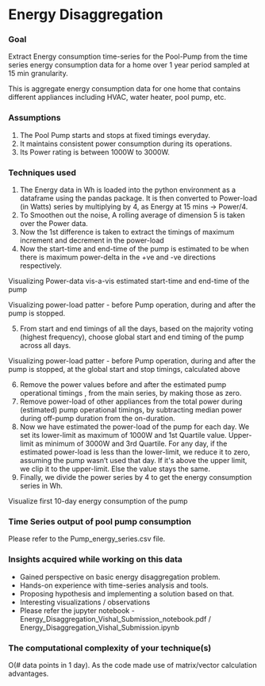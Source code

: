 # Energy Disaggregation

### Goal
Extract Energy consumption time-series for the Pool-Pump from the time series energy consumption data for a home over 1 year period sampled at 15 min granularity.

This is aggregate energy consumption data for one home that contains different appliances including HVAC, water heater, pool pump, etc.

### Assumptions
1. The Pool Pump starts and stops at fixed timings everyday.
2. It maintains consistent power consumption during its operations.
3. Its Power rating is between 1000W to 3000W.

### Techniques used
1. The Energy data in Wh is loaded into the python environment as a dataframe using the pandas package. It is then converted to Power-load (in Watts) series by multiplying by 4, as Energy at 15 mins -> Power/4.
2. To Smoothen out the noise, A rolling average of dimension 5 is taken over the Power data.
3. Now the 1st difference is taken to extract the timings of maximum increment and decrement in the power-load
4. Now the start-time and end-time of the pump is estimated to be when there is maximum power-delta in the +ve and -ve directions respectively.

Visualizing Power-data vis-a-vis estimated start-time and end-time of the pump

Visualizing power-load patter - before Pump operation, during and after the pump is stopped.

5. From start and end timings of all the days, based on the majority voting (highest frequency), choose global start and end timing of the pump across all days.

Visualizing power-load patter - before Pump operation, during and after the pump is stopped, at the global start and stop timings, calculated above

6. Remove the power values before and after the estimated pump operational timings , from the main series, by making those as zero.
7. Remove power-load of other appliances from the total power during (estimated) pump operational timings, by subtracting median power during off-pump duration from the on-duration.
8. Now we have estimated the power-load of the pump for each day. We set its lower-limit as maximum of 1000W and 1st Quartile value. Upper-limit as minimum of 3000W and 3rd Quartile. For any day, if the estimated power-load is less than the lower-limit, we reduce it to zero, assuming the pump wasn’t used that day. If it's above the upper limit, we clip it to the upper-limit. Else the value stays the same.
9. Finally, we divide the power series by 4 to get the energy consumption series in Wh.

Visualize first 10-day energy consumption of the pump 

### Time Series output of pool pump consumption
Please refer to the Pump_energy_series.csv file.

### Insights acquired while working on this data
- Gained perspective on basic energy disaggregation problem.
- Hands-on experience with time-series analysis and tools.
- Proposing hypothesis and implementing a solution based on that. 
- Interesting visualizations / observations
- Please refer the jupyter notebook -  Energy_Disaggregation_Vishal_Submission_notebook.pdf / Energy_Disaggregation_Vishal_Submission.ipynb

### The computational complexity of your technique(s)
O(# data points in 1 day). As the code made use of matrix/vector calculation advantages.
